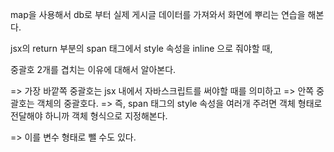 map을 사용해서 db로 부터 실제 게시글 데이터를 가져와서 화면에 뿌리는 연습을 해본다.

jsx의 return 부분의 span 태그에서 style 속성을 inline 으로 줘야할 때,

중괄호 2개를 겹치는 이유에 대해서 알아본다.

=> 가장 바깥쪽 중괄호는 jsx 내에서 자바스크립트를 써야할 때를 의미하고
=> 안쪽 중괄호는 객체의 중괄호다.
=> 즉, span 태그의 style 속성을 여러개 주려면 객체 형태로 전달해야 하니까 객체 형식으로 지정해본다.

=> 이를 변수 형태로 뺄 수도 있다.
